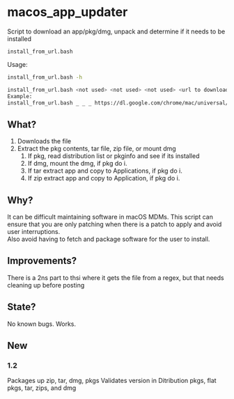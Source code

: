 # macos_app_updater

Script to download an app/pkg/dmg, unpack and determine if it needs to be installed

```install_from_url.bash```

Usage:

```bash
install_from_url.bash -h

install_from_url.bash <not used> <not used> <not used> <url to download> <optional: install type dmg,pkg,zip,tar>
Example:
install_from_url.bash _ _ _ https://dl.google.com/chrome/mac/universal/stable/GGRO/googlechrome.dmg
```

## What?

1. Downloads the file
2. Extract the pkg contents, tar file, zip file, or mount dmg
    1. If pkg, read distribution list or pkginfo and see if its installed
    2. If dmg, mount the dmg, if pkg do i.
    3. If tar extract app and copy to Applications, if pkg do i.
    4. If zip extract app and copy to Application, if pkg do i.

## Why?

It can be difficult maintaining software in macOS MDMs.  This script can ensure that you are only patching when there is a patch to apply and avoid user interruptions.\
Also avoid having to fetch and package software for the user to install.

## Improvements?
There is a 2ns part to thsi where it gets the file from a regex, but that needs cleaning up before posting

## State?

No known bugs. Works.

## New

### 1.2

Packages up zip, tar, dmg, pkgs
Validates version in Ditribution pkgs, flat pkgs, tar, zips, and dmg